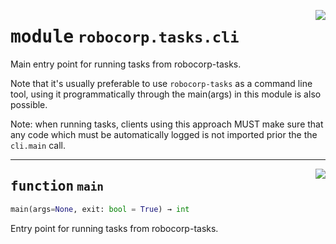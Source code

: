 <!-- markdownlint-disable -->

<a href="https://github.com/robocorp/robo/tree/master/tasks/src/robocorp/tasks/cli.py#L0"><img align="right" style="float:right;" src="https://img.shields.io/badge/-source-cccccc?style=flat-square" /></a>

# <kbd>module</kbd> `robocorp.tasks.cli`
Main entry point for running tasks from robocorp-tasks. 

Note that it's usually preferable to use `robocorp-tasks` as a command line tool, using it programmatically through the main(args) in this module is also possible. 

Note: when running tasks, clients using this approach MUST make sure that any code which must be automatically logged is not imported prior the the `cli.main` call. 


---

<a href="https://github.com/robocorp/robo/tree/master/tasks/src/robocorp/tasks/cli.py#L19"><img align="right" style="float:right;" src="https://img.shields.io/badge/-source-cccccc?style=flat-square" /></a>

## <kbd>function</kbd> `main`

```python
main(args=None, exit: bool = True) → int
```

Entry point for running tasks from robocorp-tasks. 


